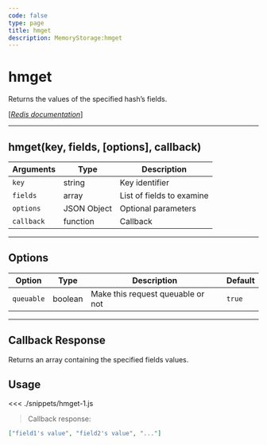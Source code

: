 ```yaml
---
code: false
type: page
title: hmget
description: MemoryStorage:hmget
---
```


# hmget

Returns the values of the specified hash’s fields.

[[_Redis documentation_]](https://redis.io/commands/hmget)

---

## hmget(key, fields, [options], callback)

| Arguments  | Type        | Description               |
| ---------- | ----------- | ------------------------- |
| `key`      | string      | Key identifier            |
| `fields`   | array       | List of fields to examine |
| `options`  | JSON Object | Optional parameters       |
| `callback` | function    | Callback                  |

---

## Options

| Option     | Type    | Description                       | Default |
| ---------- | ------- | --------------------------------- | ------- |
| `queuable` | boolean | Make this request queuable or not | `true`  |

---

## Callback Response

Returns an array containing the specified fields values.

## Usage

<<< ./snippets/hmget-1.js

> Callback response:

```json
["field1's value", "field2's value", "..."]
```
